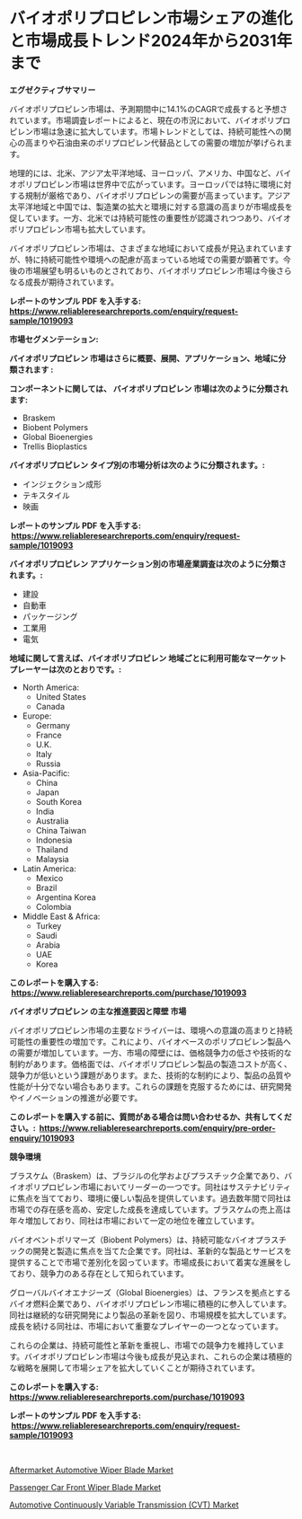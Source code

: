 <p><h1>バイオポリプロピレン市場シェアの進化と市場成長トレンド2024年から2031年まで</h1></p><p><strong>エグゼクティブサマリー</strong></p>
<p><p>バイオポリプロピレン市場は、予測期間中に14.1%のCAGRで成長すると予想されています。市場調査レポートによると、現在の市況において、バイオポリプロピレン市場は急速に拡大しています。市場トレンドとしては、持続可能性への関心の高まりや石油由来のポリプロピレン代替品としての需要の増加が挙げられます。</p><p>地理的には、北米、アジア太平洋地域、ヨーロッパ、アメリカ、中国など、バイオポリプロピレン市場は世界中で広がっています。ヨーロッパでは特に環境に対する規制が厳格であり、バイオポリプロピレンの需要が高まっています。アジア太平洋地域と中国では、製造業の拡大と環境に対する意識の高まりが市場成長を促しています。一方、北米では持続可能性の重要性が認識されつつあり、バイオポリプロピレン市場も拡大しています。</p><p>バイオポリプロピレン市場は、さまざまな地域において成長が見込まれていますが、特に持続可能性や環境への配慮が高まっている地域での需要が顕著です。今後の市場展望も明るいものとされており、バイオポリプロピレン市場は今後さらなる成長が期待されています。</p></p>
<p><strong>レポートのサンプル PDF を入手する: <a href="https://www.reliableresearchreports.com/enquiry/request-sample/1019093">https://www.reliableresearchreports.com/enquiry/request-sample/1019093</a></strong></p>
<p><strong>市場セグメンテーション:</strong></p>
<p><strong> バイオポリプロピレン 市場はさらに概要、展開、アプリケーション、地域に分類されます :</strong></p>
<p><strong>コンポーネントに関しては、 バイオポリプロピレン 市場は次のように分類されます: &nbsp;</strong></p>
<p><ul><li>Braskem</li><li>Biobent Polymers</li><li>Global Bioenergies</li><li>Trellis Bioplastics</li></ul></p>
<p><strong> バイオポリプロピレン タイプ別の市場分析は次のように分類されます。:</strong></p>
<p><ul><li>インジェクション成形</li><li>テキスタイル</li><li>映画</li></ul></p>
<p><strong>レポートのサンプル PDF を入手する: &nbsp;<a href="https://www.reliableresearchreports.com/enquiry/request-sample/1019093">https://www.reliableresearchreports.com/enquiry/request-sample/1019093</a></strong></p>
<p><strong> バイオポリプロピレン アプリケーション別の市場産業調査は次のように分類されます。:</strong></p>
<p><ul><li>建設</li><li>自動車</li><li>パッケージング</li><li>工業用</li><li>電気</li></ul></p>
<p><strong>地域に関して言えば、バイオポリプロピレン 地域ごとに利用可能なマーケットプレーヤーは次のとおりです。:</strong></p>
<p><ul>
    <li>
        North America:
        <ul>
            <li>United States</li>
            <li>Canada</li>
        </ul>
    </li>
    <li>
        Europe:
        <ul>
            <li>Germany</li>
            <li>France</li>
            <li>U.K.</li>
            <li>Italy</li>
            <li>Russia</li>
        </ul>
    </li>
    <li>
        Asia-Pacific:
        <ul>
            <li>China</li>
            <li>Japan</li>
            <li>South Korea</li>
            <li>India</li>
            <li>Australia</li>
            <li>China Taiwan</li>
            <li>Indonesia</li>
            <li>Thailand</li>
            <li>Malaysia</li>
        </ul>
    </li>
    <li>
        Latin America:
        <ul>
            <li>Mexico</li>
            <li>Brazil</li>
            <li>Argentina Korea</li>
            <li>Colombia</li>
        </ul>
    </li>
    <li>
        Middle East & Africa:
        <ul>
            <li>Turkey</li>
            <li>Saudi</li>
            <li>Arabia</li>
            <li>UAE</li>
            <li>Korea</li>
        </ul>
    </li>
    </ul></p>
<p><strong>このレポートを購入する: &nbsp;<a href="https://www.reliableresearchreports.com/purchase/1019093">https://www.reliableresearchreports.com/purchase/1019093</a></strong></p>
<p><strong>バイオポリプロピレン の主な推進要因と障壁 市場</strong></p>
<p><p>バイオポリプロピレン市場の主要なドライバーは、環境への意識の高まりと持続可能性の重要性の増加です。これにより、バイオベースのポリプロピレン製品への需要が増加しています。一方、市場の障壁には、価格競争力の低さや技術的な制約があります。価格面では、バイオポリプロピレン製品の製造コストが高く、競争力が低いという課題があります。また、技術的な制約により、製品の品質や性能が十分でない場合もあります。これらの課題を克服するためには、研究開発やイノベーションの推進が必要です。</p></p>
<p><strong>このレポートを購入する前に、質問がある場合は問い合わせるか、共有してください。:&nbsp; <a href="https://www.reliableresearchreports.com/enquiry/pre-order-enquiry/1019093">https://www.reliableresearchreports.com/enquiry/pre-order-enquiry/1019093</a></strong></p>
<p><strong>競争環境</strong></p>
<p><p>ブラスケム（Braskem）は、ブラジルの化学およびプラスチック企業であり、バイオポリプロピレン市場においてリーダーの一つです。同社はサステナビリティに焦点を当てており、環境に優しい製品を提供しています。過去数年間で同社は市場での存在感を高め、安定した成長を達成しています。ブラスケムの売上高は年々増加しており、同社は市場において一定の地位を確立しています。</p><p>バイオベントポリマーズ（Biobent Polymers）は、持続可能なバイオプラスチックの開発と製造に焦点を当てた企業です。同社は、革新的な製品とサービスを提供することで市場で差別化を図っています。市場成長において着実な進展をしており、競争力のある存在として知られています。</p><p>グローバルバイオエナジーズ（Global Bioenergies）は、フランスを拠点とするバイオ燃料企業であり、バイオポリプロピレン市場に積極的に参入しています。同社は継続的な研究開発により製品の革新を図り、市場規模を拡大しています。成長を続ける同社は、市場において重要なプレイヤーの一つとなっています。</p><p>これらの企業は、持続可能性と革新を重視し、市場での競争力を維持しています。バイオポリプロピレン市場は今後も成長が見込まれ、これらの企業は積極的な戦略を展開して市場シェアを拡大していくことが期待されています。</p></p>
<p><strong>このレポートを購入する: &nbsp; <a href="https://www.reliableresearchreports.com/purchase/1019093">https://www.reliableresearchreports.com/purchase/1019093</a></strong></p>
<p><strong>レポートのサンプル PDF を入手する: &nbsp;<a href="https://www.reliableresearchreports.com/enquiry/request-sample/1019093">https://www.reliableresearchreports.com/enquiry/request-sample/1019093</a></strong><strong></strong></p>
<p>&nbsp;</p>
<p><p><a href="https://view.publitas.com/reportprime-1/aftermarket-automotive-wiper-blade-market-size-growth-and-forecast-from-2023-2030/">Aftermarket Automotive Wiper Blade Market</a></p><p><a href="https://view.publitas.com/reportprime-1/decoding-the-passenger-car-front-wiper-blade-market-a-deep-dive-into-the-latest-market-trends-market-segmentation-and-competitive-analysis/">Passenger Car Front Wiper Blade Market</a></p><p><a href="https://github.com/Angelnienowdseej3e45z3p8c/Market-Research-Report-List-1/blob/main/automotive-continuously-variable-transmission-cvt-market.md">Automotive Continuously Variable Transmission (CVT) Market</a></p></p>